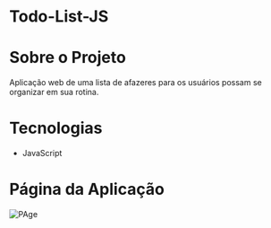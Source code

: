# Todo-List-JS

# Sobre o Projeto

Aplicação web de uma lista de afazeres para os usuários possam se organizar em sua rotina.

# Tecnologias

* JavaScript

# Página da Aplicação
![PAge](https://github.com/DiogoMelloDM7/Todo-List-JS/assets/136912625/d3f6ff97-4b15-41d0-bbc5-a91908acfb38)

